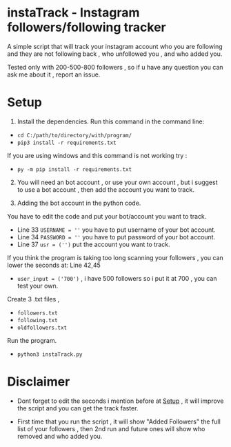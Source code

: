 # instaTrack - Instagram followers/following tracker

A simple script that will track your instagram account who you are following and they are not following back , who unfollowed you , and who added you.

Tested only with 200-500-800 followers , so if u have any question you can ask me about it , report an issue.


# Setup
1) Install the dependencies. Run this command in the command line:

* `cd C:/path/to/directory/with/program/`
* `pip3 install -r requirements.txt`

If you are using windows and this command is not working try :

* `py -m pip install -r requirements.txt`


2) You will need an bot account , or use your own account , but i suggest to use a bot account , then add the account you want to track.

3) Adding the bot account in the python code.

You have to edit the code and put your bot/account you want to track.

* Line 33 `USERNAME = ''` you have to put username of your bot account.
* Line 34 `PASSWORD = ''` you have to put password of your bot account.
* Line 37 `usr = ('')` put the account you want to track.

If you think the program is taking too long scanning your followers , you can lower the seconds at:
Line 42,45
* `user_input = ('700')` , i have 500 followers so i put it at 700 , you can test your own.

Create 3 .txt files , 

* `followers.txt`
* `following.txt`
* `oldfollowers.txt`

Run the program.
* `python3 instaTrack.py`

# Disclaimer

* Dont forget to edit the seconds i mention before at [Setup](https://github.com/Boryyy/instaTrack#setup) , it will improve the script and you can get the track faster.

* First time that you run the script , it will show "Added Followers" the full list of your followers , then 2nd run and future ones will show who removed and who added you.
